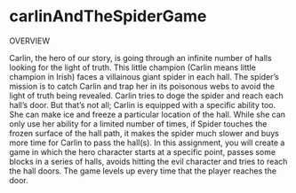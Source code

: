 # carlinAndTheSpiderGame
OVERVIEW <br>

Carlin, the hero of our story, is going through an infinite number of halls looking for the light of
truth. This little champion (Carlin means little champion in Irish) faces a villainous giant spider in
each hall. The spider’s mission is to catch Carlin and trap her in its poisonous webs to avoid the
light of truth being revealed. Carlin tries to doge the spider and reach each hall’s door. But that’s
not all; Carlin is equipped with a specific ability too. She can make ice and freeze a particular
location of the hall. While she can only use her ability for a limited number of times, if Spider
touches the frozen surface of the hall path, it makes the spider much slower and buys more time
for Carlin to pass the hall(s).
In this assignment, you will create a game in which the hero character starts at a specific point,
passes some blocks in a series of halls, avoids hitting the evil character and tries to reach the hall
doors. The game levels up every time that the player reaches the door.
